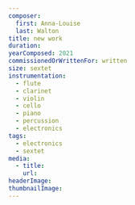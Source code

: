```yaml
---
composer:
  first: Anna-Louise
  last: Walton
title: new work
duration:
yearComposed: 2021
commissionedOrWrittenFor: written
size: sextet
instrumentation:
  - flute
  - clarinet
  - violin
  - cello
  - piano
  - percussion
  - electronics
tags:
  - electronics
  - sextet
media:
  - title:
    url:
headerImage:
thumbnailImage:
---
```


